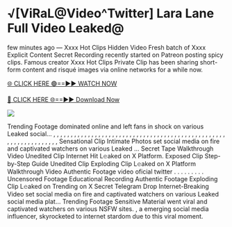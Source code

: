# √[ViRaL@Video^Twitter] Lara Lane Full Video Leaked@

few minutes ago — Xxxx Hot Clips Hidden Video Fresh batch of Xxxx Explicit Content Secret Recording recently started on Patreon posting spicy clips. Famous creator Xxxx Hot Clips Private Clip has been sharing short-form content and risqué images via online networks for a while now.

[🌐 CLICK HERE 🟢==►► WATCH NOW](https://tinyurl.com/topvvv?st=viral&si=gh)

[🔴 CLICK HERE 🌐==►► Download Now](https://tinyurl.com/topvvv?st=viral&si=gh)

[![](https://t4.ftcdn.net/jpg/00/89/87/57/360_F_89875724_hMf6q0pOUbIm38tYOeJTOKDftmRMQnny.jpg)](https://tinyurl.com/topvvv?st=viral&si=gh)

Trending Footage dominated online and left fans in shock on various Leaked social… , , , , , , , , , , , , , , , , , , , , , , , , , , , , , , , , , , , , , , , , , , , , , , , , , , , , , , , , , , , , , , , , , Sensational Clip Intimate Photos set social media on fire and captivated watchers on various Leaked … Secret Tape Walkthrough Video Unedited Clip Internet Hit L𝚎aked on X Platform. Exposed Clip Step-by-Step Guide Unedited Clip Exploding Clip L𝚎aked on X Platform Walkthrough Video Authentic Footage video oficial twitter . . . . . . . . . Uncensored Footage Educational Recording Authentic Footage Exploding Clip L𝚎aked on Trending on X Secret Telegram Drop Internet-Breaking Video set social media on fire and captivated watchers on various Leaked social media plat… Trending Footage Sensitive Material went viral and captivated watchers on various NSFW sites. , a emerging social media influencer, skyrocketed to internet stardom due to this viral moment.
